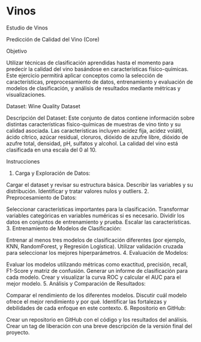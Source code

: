 # Vinos
Estudio de Vinos

Predicción de Calidad del Vino (Core)

Objetivo

Utilizar técnicas de clasificación aprendidas hasta el momento para predecir la calidad del vino basándose en características físico-químicas. Este ejercicio permitirá aplicar conceptos como la selección de características, preprocesamiento de datos, entrenamiento y evaluación de modelos de clasificación, y análisis de resultados mediante métricas y visualizaciones.

Dataset: Wine Quality Dataset



Descripción del Dataset: Este conjunto de datos contiene información sobre distintas características físico-químicas de muestras de vino tinto y su calidad asociada. Las características incluyen acidez fija, acidez volátil, ácido cítrico, azúcar residual, cloruros, dióxido de azufre libre, dióxido de azufre total, densidad, pH, sulfatos y alcohol. La calidad del vino está clasificada en una escala del 0 al 10.



Instrucciones

 1. Carga y Exploración de Datos:

Cargar el dataset y revisar su estructura básica.
Describir las variables y su distribución.
Identificar y tratar valores nulos y outliers.
 2. Preprocesamiento de Datos:

Seleccionar características importantes para la clasificación.
Transformar variables categóricas en variables numéricas si es necesario.
Dividir los datos en conjuntos de entrenamiento y prueba.
Escalar las características.
 3. Entrenamiento de Modelos de Clasificación:

Entrenar al menos tres modelos de clasificación diferentes (por ejemplo, KNN, RandomForest, y Regresión Logística).
Utilizar validación cruzada para seleccionar los mejores hiperparámetros.
 4. Evaluación de Modelos:

Evaluar los modelos utilizando métricas como exactitud, precisión, recall, F1-Score y matriz de confusión.
Generar un informe de clasificación para cada modelo.
Crear y visualizar la curva ROC y calcular el AUC para el mejor modelo.
 5. Análisis y Comparación de Resultados:

Comparar el rendimiento de los diferentes modelos.
Discutir cuál modelo ofrece el mejor rendimiento y por qué.
Identificar las fortalezas y debilidades de cada enfoque en este contexto.
 6. Repositorio en GitHub:

Crear un repositorio en GitHub con el código y los resultados del análisis.
Crear un tag de liberación con una breve descripción de la versión final del proyecto.
